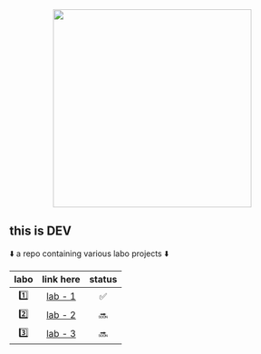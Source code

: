 <div id="header" align="center">
  <img src="https://media.giphy.com/media/xUPGGDNsLvqsBOhuU0/giphy.gif" width="350"/>  
</div>

## **this is DEV**
⬇️ a repo containing various labo projects ⬇️


| labo  | link here    |status|
|:-----:|:------------:|:----:|
| 1️⃣   | [lab - 1](https://github.com/ArthurdeLophem/dev5-portfolio/)| ✅ |
| 2️⃣   | [lab - 2](https://github.com/ArthurdeLophem/dev5-portfolio/)| 🔜 |
| 3️⃣   | [lab - 3](https://github.com/ArthurdeLophem/dev5-portfolio/)| 🔜 |
